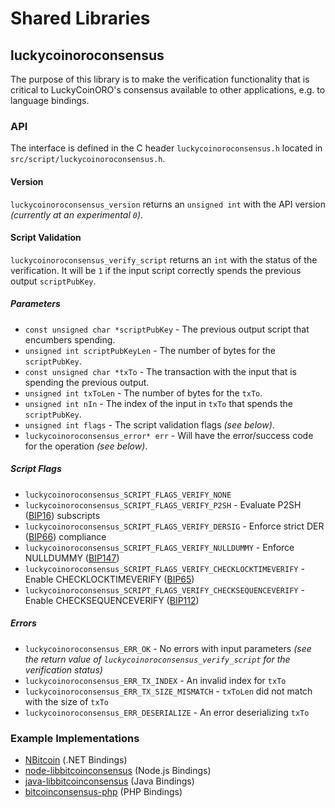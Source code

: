 Shared Libraries
================

## luckycoinoroconsensus

The purpose of this library is to make the verification functionality that is critical to LuckyCoinORO's consensus available to other applications, e.g. to language bindings.

### API

The interface is defined in the C header `luckycoinoroconsensus.h` located in  `src/script/luckycoinoroconsensus.h`.

#### Version

`luckycoinoroconsensus_version` returns an `unsigned int` with the API version *(currently at an experimental `0`)*.

#### Script Validation

`luckycoinoroconsensus_verify_script` returns an `int` with the status of the verification. It will be `1` if the input script correctly spends the previous output `scriptPubKey`.

##### Parameters
- `const unsigned char *scriptPubKey` - The previous output script that encumbers spending.
- `unsigned int scriptPubKeyLen` - The number of bytes for the `scriptPubKey`.
- `const unsigned char *txTo` - The transaction with the input that is spending the previous output.
- `unsigned int txToLen` - The number of bytes for the `txTo`.
- `unsigned int nIn` - The index of the input in `txTo` that spends the `scriptPubKey`.
- `unsigned int flags` - The script validation flags *(see below)*.
- `luckycoinoroconsensus_error* err` - Will have the error/success code for the operation *(see below)*.

##### Script Flags
- `luckycoinoroconsensus_SCRIPT_FLAGS_VERIFY_NONE`
- `luckycoinoroconsensus_SCRIPT_FLAGS_VERIFY_P2SH` - Evaluate P2SH ([BIP16](https://github.com/bitcoin/bips/blob/master/bip-0016.mediawiki)) subscripts
- `luckycoinoroconsensus_SCRIPT_FLAGS_VERIFY_DERSIG` - Enforce strict DER ([BIP66](https://github.com/bitcoin/bips/blob/master/bip-0066.mediawiki)) compliance
- `luckycoinoroconsensus_SCRIPT_FLAGS_VERIFY_NULLDUMMY` - Enforce NULLDUMMY ([BIP147](https://github.com/bitcoin/bips/blob/master/bip-0147.mediawiki))
- `luckycoinoroconsensus_SCRIPT_FLAGS_VERIFY_CHECKLOCKTIMEVERIFY` - Enable CHECKLOCKTIMEVERIFY ([BIP65](https://github.com/bitcoin/bips/blob/master/bip-0065.mediawiki))
- `luckycoinoroconsensus_SCRIPT_FLAGS_VERIFY_CHECKSEQUENCEVERIFY` - Enable CHECKSEQUENCEVERIFY ([BIP112](https://github.com/bitcoin/bips/blob/master/bip-0112.mediawiki))

##### Errors
- `luckycoinoroconsensus_ERR_OK` - No errors with input parameters *(see the return value of `luckycoinoroconsensus_verify_script` for the verification status)*
- `luckycoinoroconsensus_ERR_TX_INDEX` - An invalid index for `txTo`
- `luckycoinoroconsensus_ERR_TX_SIZE_MISMATCH` - `txToLen` did not match with the size of `txTo`
- `luckycoinoroconsensus_ERR_DESERIALIZE` - An error deserializing `txTo`

### Example Implementations
- [NBitcoin](https://github.com/NicolasDorier/NBitcoin/blob/master/NBitcoin/Script.cs#L814) (.NET Bindings)
- [node-libbitcoinconsensus](https://github.com/bitpay/node-libbitcoinconsensus) (Node.js Bindings)
- [java-libbitcoinconsensus](https://github.com/dexX7/java-libbitcoinconsensus) (Java Bindings)
- [bitcoinconsensus-php](https://github.com/Bit-Wasp/bitcoinconsensus-php) (PHP Bindings)
